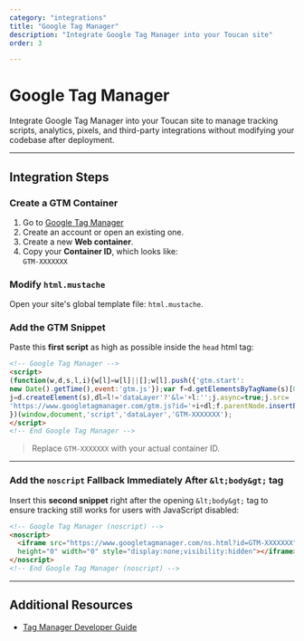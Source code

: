 ```yaml
---
category: "integrations"
title: "Google Tag Manager"
description: "Integrate Google Tag Manager into your Toucan site"
order: 3

---
```


# Google Tag Manager

Integrate Google Tag Manager into your Toucan site to manage tracking scripts, analytics, pixels, and third-party integrations without modifying your codebase after deployment.

---

## Integration Steps

### Create a GTM Container

1. Go to [Google Tag Manager](https://tagmanager.google.com/)
2. Create an account or open an existing one.
3. Create a new **Web container**.
4. Copy your **Container ID**, which looks like:  
   `GTM-XXXXXXX`

### Modify `html.mustache`

Open your site's global template file: `html.mustache`.

### Add the GTM Snippet

Paste this **first script** as high as possible inside the `head` html tag:

```html
<!-- Google Tag Manager -->
<script>
(function(w,d,s,l,i){w[l]=w[l]||[];w[l].push({'gtm.start':
new Date().getTime(),event:'gtm.js'});var f=d.getElementsByTagName(s)[0],
j=d.createElement(s),dl=l!='dataLayer'?'&l='+l:'';j.async=true;j.src=
'https://www.googletagmanager.com/gtm.js?id='+i+dl;f.parentNode.insertBefore(j,f);
})(window,document,'script','dataLayer','GTM-XXXXXXX');
</script>
<!-- End Google Tag Manager -->
```

> Replace `GTM-XXXXXXX` with your actual container ID.

---

### Add the `noscript` Fallback Immediately After `&lt;body&gt;` tag

Insert this **second snippet** right after the opening `&lt;body&gt;` tag to ensure tracking still works for users with JavaScript disabled:

```html
<!-- Google Tag Manager (noscript) -->
<noscript>
  <iframe src="https://www.googletagmanager.com/ns.html?id=GTM-XXXXXXX"
  height="0" width="0" style="display:none;visibility:hidden"></iframe>
</noscript>
<!-- End Google Tag Manager (noscript) -->
```

---

## Additional Resources

- [Tag Manager Developer Guide](https://developers.google.com/tag-platform/tag-manager)
